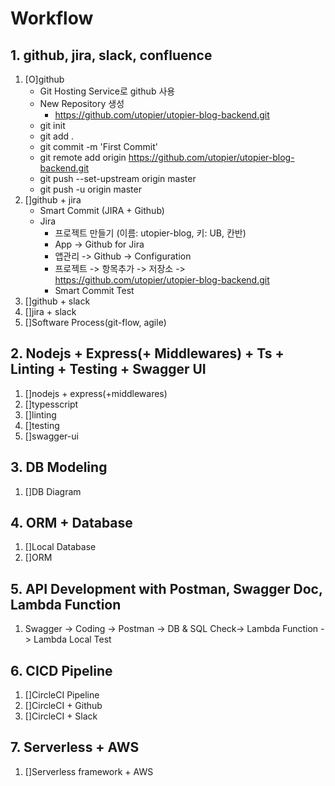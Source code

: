 # Workflow

## 1. github, jira, slack, confluence

1. [O]github
   - Git Hosting Service로 github 사용
   - New Repository 생성
     - https://github.com/utopier/utopier-blog-backend.git
   - git init
   - git add .
   - git commit -m 'First Commit'
   - git remote add origin https://github.com/utopier/utopier-blog-backend.git
   - git push --set-upstream origin master
   - git push -u origin master
2. []github + jira
   - Smart Commit (JIRA + Github)
   - Jira
     - 프로젝트 만들기 (이름: utopier-blog, 키: UB, 칸반)
     - App -> Github for Jira
     - 앱관리 -> Github -> Configuration
     - 프로젝트 -> 항목추가 -> 저장소 -> https://github.com/utopier/utopier-blog-backend.git
     - Smart Commit Test
3. []github + slack
4. []jira + slack
5. []Software Process(git-flow, agile)

## 2. Nodejs + Express(+ Middlewares) + Ts + Linting + Testing + Swagger UI

1. []nodejs + express(+middlewares)
2. []typesscript
3. []linting
4. []testing
5. []swagger-ui

## 3. DB Modeling

1. []DB Diagram

## 4. ORM + Database

1. []Local Database
2. []ORM

## 5. API Development with Postman, Swagger Doc, Lambda Function

1. Swagger -> Coding -> Postman -> DB & SQL Check-> Lambda Function -> Lambda Local Test

## 6. CICD Pipeline

1. []CircleCI Pipeline
2. []CircleCI + Github
3. []CircleCI + Slack

## 7. Serverless + AWS

1. []Serverless framework + AWS
